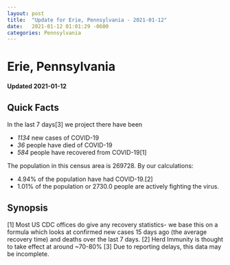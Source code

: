 ```yaml
---
layout: post
title:  "Update for Erie, Pennsylvania - 2021-01-12"
date:   2021-01-12 01:01:29 -0600
categories: Pennsylvania
---
```


# Erie, Pennsylvania
#### Updated 2021-01-12

## Quick Facts

In the last 7 days[3] we project there have been
- *1134* new cases of COVID-19
- *36* people have died of COVID-19
- *584* people have recovered from COVID-19[1]

The population in this census area is 269728. By our calculations:
- 4.94% of the population have had COVID-19.[2]
- 1.01% of the population or 2730.0 people are actively fighting the virus.

## Synopsis




[1] Most US CDC offices do give any recovery statistics- we base this on a formula which looks at confirmed new cases
15 days ago (the average recovery time) and deaths over the last 7 days.
[2] Herd Immunity is thought to take effect at around ~70-80%
[3] Due to reporting delays, this data may be incomplete. 
    